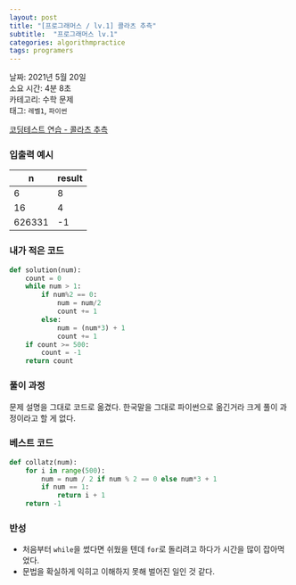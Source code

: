 ```yaml
---
layout: post
title: "[프로그래머스 / lv.1] 콜라츠 추측"
subtitle:  "프로그래머스 lv.1"
categories: algorithmpractice
tags: programers
---
```


날짜: 2021년 5월 20일  
소요 시간: 4분 8초  
카테고리: 수학 문제  
태그: `레벨1`, `파이썬`  


[코딩테스트 연습 - 콜라츠 추측](https://programmers.co.kr/learn/courses/30/lessons/12943)

### 입출력 예시  

|n|result|
|---|---|
|6|8|
|16|4|
|626331|-1|  

  
### 내가 적은 코드

```python
def solution(num):
    count = 0
    while num > 1:
        if num%2 == 0:
            num = num/2
            count += 1
        else:
            num = (num*3) + 1
            count += 1
    if count >= 500:
        count = -1
    return count
```

### 풀이 과정  

문제 설명을 그대로 코드로 옮겼다. 한국말을 그대로 파이썬으로 옮긴거라 크게 풀이 과정이라고 할 게 없다.
  
### 베스트 코드

```python
def collatz(num):
    for i in range(500):
        num = num / 2 if num % 2 == 0 else num*3 + 1
        if num == 1:
            return i + 1
    return -1
```

### 반성

- 처음부터 `while`을 썼다면 쉬웠을 텐데  `for`로 돌리려고 하다가 시간을 많이 잡아먹었다.
- 문법을 확실하게 익히고 이해하지 못해 벌어진 일인 것 같다.
  


